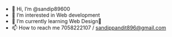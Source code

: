 - 👋 Hi, I’m @sandip89600
- 👀 I’m interested in Web development
- 🌱 I’m currently learning Web Design🧡
- 📫 How to reach me 7058222107 / sandippandit896@gmail.com

<!---
sandip89600/sandip89600 is a ✨ special ✨ repository because its `README.md` (this file) appears on your GitHub profile.
You can click the Preview link to take a look at your changes.
--->
